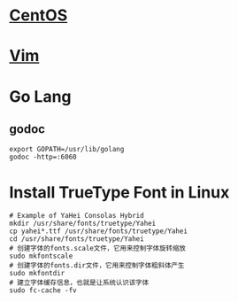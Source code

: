 
# [CentOS](/OS/CentOS)
# [Vim](/Vim/vim)

# Go Lang
## godoc
````
export GOPATH=/usr/lib/golang
godoc -http=:6060
````

# Install TrueType Font in Linux
````
# Example of YaHei Consolas Hybrid 
mkdir /usr/share/fonts/truetype/Yahei
cp yahei*.ttf /usr/share/fonts/truetype/Yahei
cd /usr/share/fonts/truetype/Yahei
# 创建字体的fonts.scale文件，它用来控制字体旋转缩放
sudo mkfontscale
# 创建字体的fonts.dir文件，它用来控制字体粗斜体产生
sudo mkfontdir
# 建立字体缓存信息，也就是让系统认识该字体
sudo fc-cache -fv
````
